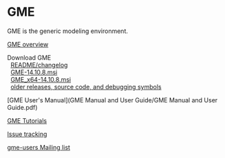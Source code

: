 <link href="markdown.css" rel="stylesheet"></link>

<!---
This file is synced manually to https://forge.isis.vanderbilt.edu/gme/
See also https://svn.isis.vanderbilt.edu/MoBIES/UDM/trunk/UDM_Release_Howto.txt
-->

GME
===

GME is the generic modeling environment.

[GME overview](http://www.isis.vanderbilt.edu/Projects/gme/)

Download GME  
&nbsp; [README/changelog](http://repo.isis.vanderbilt.edu/GME/14.10.8/README.txt)  
&nbsp; <a href="http://repo.isis.vanderbilt.edu/GME/14.10.8/GME-14.10.8.msi" id="win32_installer">GME-14.10.8.msi</a>  
&nbsp; <a href="http://repo.isis.vanderbilt.edu/GME/14.10.8/GME_x64-14.10.8.msi" id="win64_installer">GME_x64-14.10.8.msi</a>  
&nbsp; [older releases, source code, and debugging symbols](http://repo.isis.vanderbilt.edu/GME/old/)  

[GME User's Manual](GME Manual and User Guide/GME Manual and User Guide.pdf)

[GME Tutorials](Tutorial/index.html)

[Issue tracking](http://escher.isis.vanderbilt.edu/JIRA/browse/GME)

[gme-users Mailing list](http://list.isis.vanderbilt.edu/mailman/listinfo/gme-users)

<script>
var platform = 'Unknown';
function find_platform() {
  ua = navigator.userAgent;

  if (ua.search(/Win64; x64;/i) >= 0 || ua.search(/WOW64/i) >= 0) {
    platform = 'win64';
  } else if (ua.search(/Intel Mac OS X 10.[6789]/i) >= 0) {
    platform = 'macintel64';
  } else if (navigator.platform) {
    platform = navigator.platform.toLowerCase();
  }
};
find_platform();
document.getElementById(platform + "_installer").style.fontWeight = "bold";
</script>